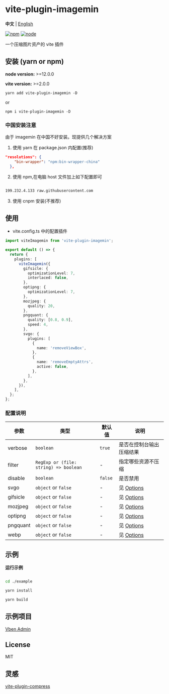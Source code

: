 # vite-plugin-imagemin

**中文** | [English](./README.md)

[![npm][npm-img]][npm-url] [![node][node-img]][node-url]

一个压缩图片资产的 vite 插件

## 安装 (yarn or npm)

**node version:** >=12.0.0

**vite version:** >=2.0.0

```
yarn add vite-plugin-imagemin -D
```

or

```
npm i vite-plugin-imagemin -D
```

### 中国安装注意

由于 imagemin 在中国不好安装。现提供几个解决方案

1. 使用 yarn 在 package.json 内配置(推荐)

```json
"resolutions": {
    "bin-wrapper": "npm:bin-wrapper-china"
  },

```

2. 使用 npm,在电脑 host 文件加上如下配置即可

```bash

199.232.4.133 raw.githubusercontent.com
```

3. 使用 cnpm 安装(不推荐)

## 使用

- vite.config.ts 中的配置插件

```ts
import viteImagemin from 'vite-plugin-imagemin';

export default () => {
  return {
    plugins: [
      viteImagemin({
        gifsicle: {
          optimizationLevel: 7,
          interlaced: false,
        },
        optipng: {
          optimizationLevel: 7,
        },
        mozjpeg: {
          quality: 20,
        },
        pngquant: {
          quality: [0.8, 0.9],
          speed: 4,
        },
        svgo: {
          plugins: [
            {
              name: 'removeViewBox',
            },
            {
              name: 'removeEmptyAttrs',
              active: false,
            },
          ],
        },
      }),
    ],
  };
};
```

### 配置说明

| 参数 | 类型 | 默认值 | 说明 |
| --- | --- | --- | --- |
| verbose | `boolean` | `true` | 是否在控制台输出压缩结果 |
| filter | `RegExp or (file: string) => boolean` | - | 指定哪些资源不压缩 |
| disable | `boolean` | `false` | 是否禁用 |
| svgo | `object` or `false` | - | 见 [Options](https://github.com/svg/svgo/#what-it-can-do) |
| gifsicle | `object` or `false` | - | 见 [Options](https://github.com/imagemin/imagemin-gifsicle) |
| mozjpeg | `object` or `false` | - | 见 [Options](https://github.com/imagemin/imagemin-mozjpeg) |
| optipng | `object` or `false` | - | 见 [Options](https://github.com/imagemin/imagemin-optipng) |
| pngquant | `object` or `false` | - | 见 [Options](https://github.com/imagemin/imagemin-pngquant) |
| webp | `object` or `false` | - | 见 [Options](https://github.com/imagemin/imagemin-webp) |

## 示例

**运行示例**

```bash

cd ./example

yarn install

yarn build

```

## 示例项目

[Vben Admin](https://github.com/anncwb/vue-vben-admin)

## License

MIT

## 灵感

[vite-plugin-compress](https://github.com/alloc/vite-plugin-compress)

[npm-img]: https://img.shields.io/npm/v/vite-plugin-style-import.svg
[npm-url]: https://npmjs.com/package/vite-plugin-style-import
[node-img]: https://img.shields.io/node/v/vite-plugin-style-import.svg
[node-url]: https://nodejs.org/en/about/releases/

